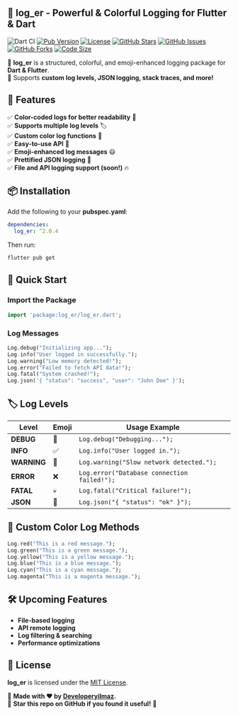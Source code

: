 ## 🚀 log_er - Powerful & Colorful Logging for Flutter & Dart

![Dart CI](https://github.com/Developeryilmaz/log_er/actions/workflows/flutter.yml/badge.svg)
[![Pub Version](https://img.shields.io/pub/v/log_er)](https://pub.dev/packages/log_er)
[![License](https://img.shields.io/badge/license-MIT-blue.svg)](https://github.com/Developeryilmaz/log_er/blob/main/LICENSE)
[![GitHub Stars](https://img.shields.io/github/stars/Developeryilmaz/log_er)](https://github.com/Developeryilmaz/log_er/stargazers)
[![GitHub Issues](https://img.shields.io/github/issues/Developeryilmaz/log_er)](https://github.com/Developeryilmaz/log_er/issues)
[![GitHub Forks](https://img.shields.io/github/forks/Developeryilmaz/log_er)](https://github.com/Developeryilmaz/log_er/network)
[![Code Size](https://img.shields.io/github/languages/code-size/Developeryilmaz/log_er)](https://github.com/Developeryilmaz/log_er)

🔹 **log_er** is a structured, colorful, and emoji-enhanced logging package for **Dart & Flutter**.  
🔹 Supports **custom log levels, JSON logging, stack traces, and more!**  

## 🎯 Features
✅ **Color-coded logs for better readability** 🎨  
✅ **Supports multiple log levels** 🏷️  
✅ **Custom color log functions** 🌈  
✅ **Easy-to-use API** 🚀  
✅ **Emoji-enhanced log messages** 😃  
✅ **Prettified JSON logging** 📝  
✅ **File and API logging support (soon!)** 🔥  

## 📦 Installation
Add the following to your **pubspec.yaml**:
```yaml
dependencies:
  log_er: ^2.0.4
```
Then run:
```sh
flutter pub get
```

## 🚀 Quick Start
### Import the Package
```dart
import 'package:log_er/log_er.dart';
```

### Log Messages
```dart
Log.debug("Initializing app...");
Log.info("User logged in successfully.");
Log.warning("Low memory detected!");
Log.error("Failed to fetch API data!");
Log.fatal("System crashed!");
Log.json('{ "status": "success", "user": "John Doe" }');
```

## 🏷️ Log Levels
| Level       | Emoji | Usage Example |
|------------|------|--------------------|
| **DEBUG**   | 🔹 | `Log.debug("Debugging...");` |
| **INFO**    | ✅ | `Log.info("User logged in.");` |
| **WARNING** | 🚨 | `Log.warning("Slow network detected.");` |
| **ERROR**   | ❌ | `Log.error("Database connection failed!");` |
| **FATAL**   | 💀 | `Log.fatal("Critical failure!");` |
| **JSON**    | 🍺 | `Log.json("{ "status": "ok" }");` |

## 🌈 Custom Color Log Methods
```dart
Log.red("This is a red message.");
Log.green("This is a green message.");
Log.yellow("This is a yellow message.");
Log.blue("This is a blue message.");
Log.cyan("This is a cyan message.");
Log.magenta("This is a magenta message.");
```

## 🛠 Upcoming Features
- **File-based logging**
- **API remote logging**
- **Log filtering & searching**
- **Performance optimizations**

## 📜 License
**log_er** is licensed under the [MIT License](LICENSE).

📌 **Made with ❤️ by [Developeryilmaz](https://github.com/Developeryilmaz).**  
🚀 **Star this repo on GitHub if you found it useful!** 🌟  

